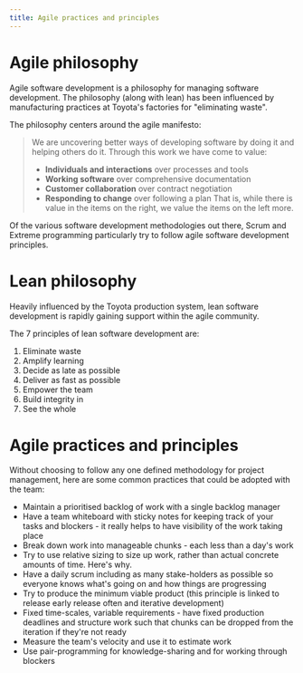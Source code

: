 ```yaml
---
title: Agile practices and principles
---
```


Agile philosophy
===

Agile software development is a philosophy for managing software development. The philosophy (along with lean) has been influenced by manufacturing practices at Toyota's factories for "eliminating waste".

The philosophy centers around the agile manifesto:

> We are uncovering better ways of developing software by doing it and helping others do it. Through this work we have come to value:
> - **Individuals and interactions** over processes and tools
> - **Working software** over comprehensive documentation
> - **Customer collaboration** over contract negotiation
> - **Responding to change** over following a plan
> That is, while there is value in the items on the right, we value the items on the left more.

Of the various software development methodologies out there, Scrum and Extreme programming particularly try to follow agile software development principles.

Lean philosophy
===

Heavily influenced by the Toyota production system, lean software development is rapidly gaining support within the agile community.

The 7 principles of lean software development are:

1. Eliminate waste
2. Amplify learning
3. Decide as late as possible
4. Deliver as fast as possible
5. Empower the team
6. Build integrity in
7. See the whole

Agile practices and principles
===

Without choosing to follow any one defined methodology for project management, here are some common practices that could be adopted with the team:

- Maintain a prioritised backlog of work with a single backlog manager
- Have a team whiteboard with sticky notes for keeping track of your tasks and blockers - it really helps to have visibility of the work taking place
- Break down work into manageable chunks - each less than a day's work
- Try to use relative sizing to size up work, rather than actual concrete amounts of time. Here's why.
- Have a daily scrum including as many stake-holders as possible so everyone knows what's going on and how things are progressing
- Try to produce the minimum viable product (this principle is linked to release early release often and iterative development)
- Fixed time-scales, variable requirements - have fixed production deadlines and structure work such that chunks can be dropped from the iteration if they're not ready
- Measure the team's velocity and use it to estimate work
- Use pair-programming for knowledge-sharing and for working through blockers
